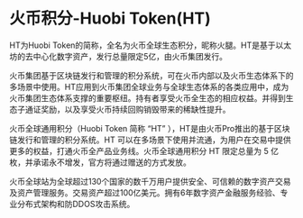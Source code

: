 # 

# 火币积分-Huobi Token(HT)

HT为Huobi Token的简称，全名为火币全球生态积分，昵称火腿。HT是基于以太坊的去中心化数字资产，发行总量限定5亿，由火币集团发行。

火币集团基于区块链发行和管理的积分系统，可在火币内部以及火币生态体系下的多场景中使用。HT应用到火币集团全球业务与全球生态体系的各类应用中，成为火币集团生态体系支撑的重要枢纽。持有者享受火币全生态的相应权益。并得到生态子通证奖励，以及享受火币持续回购销毁带来的稀缺性提升。

火币全球通用积分（Huobi Token 简称 “HT” ），HT是由火币Pro推出的基于区块链发行和管理的积分系统。HT 可以在多场景下使用并流通，为用户在交易中提供更多的权益，打通火币全产品业务线。火币全球通用积分 HT 限定总量为 5 亿枚，并承诺永不增发，官方将通过赠送的方式发放。

火币全球站为全球超过130个国家的数千万用户提供安全、可信赖的数字资产交易及资产管理服务。交易资产超过100亿美元。拥有6年数字资产金融服务经验、专业分布式架构和防DDOS攻击系统。

